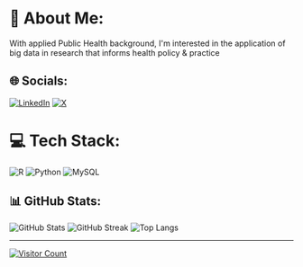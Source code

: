 # 💫 About Me:
With applied Public Health background, I'm interested in the application of big data in research that informs health policy & practice 

## 🌐 Socials:
[![LinkedIn](https://img.shields.io/badge/LinkedIn-%230077B5.svg?logo=linkedin&logoColor=white)](https://linkedin.com/in/meronmkifle) 
[![X](https://img.shields.io/badge/X-%231DA1F2.svg?logo=X&logoColor=white)](https://twitter.com/MeronMKifle)

# 💻 Tech Stack:
![R](https://img.shields.io/badge/r-%23276DC3.svg?style=for-the-badge&logo=r&logoColor=white) 
![Python](https://img.shields.io/badge/python-%2314354C.svg?style=for-the-badge&logo=python&logoColor=white)
![MySQL](https://img.shields.io/badge/mysql-%2300f.svg?style=for-the-badge&logo=mysql&logoColor=white)

## 📊 GitHub Stats:
![GitHub Stats](https://github-readme-stats.vercel.app/api?username=meronmkifle&theme=linkedin&hide_border=false&include_all_commits=false&count_private=false)
![GitHub Streak](https://github-readme-streak-stats.herokuapp.com/?user=meronmkifle&theme=linkedin&hide_border=false)
![Top Langs](https://github-readme-stats.vercel.app/api/top-langs/?username=meronmkifle&theme=linkedin&hide_border=false&include_all_commits=false&count_private=false&layout=compact)

---
[![Visitor Count](https://visitcount.itsvg.in/api?id=meronmkifle&icon=0&color=0)](https://visitcount.itsvg.in)



